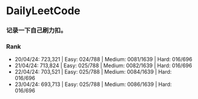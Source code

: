 # DailyLeetCode
### 记录一下自己刷力扣。

### Rank
  - 20/04/24: 723,321 | Easy: 024/788 | Medium: 0081/1639 | Hard: 016/696
  - 21/04/24: 713,824 | Easy: 025/788 | Medium: 0082/1639 | Hard: 016/696
  - 22/04/24: 703,521 | Easy: 025/788 | Medium: 0084/1639 | Hard: 016/696
  - 23/04/24: 693,713 | Easy: 025/788 | Medium: 0086/1639 | Hard: 016/696
